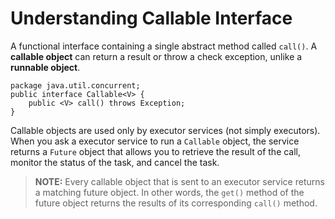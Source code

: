 # Understanding Callable Interface

A functional interface containing a single abstract method called `call()`. A **callable object** can return a result or throw a check exception, unlike a **runnable object**.

```
package java.util.concurrent;
public interface Callable<V> {
    public <V> call() throws Exception;
}
```

Callable objects are used only by executor services (not simply executors). When you ask a executor service to run a `Callable` object, the service returns a `Future` object that allows you to retrieve the result of the call, monitor the status of the task, and cancel the task.

> **NOTE:** Every callable object that is sent to an executor service returns a matching future object. In other words, the `get()` method of the future object returns the results of its corresponding `call()` method.
